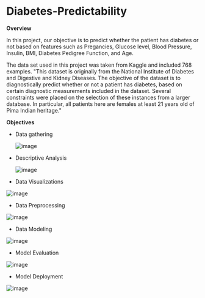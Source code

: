 # Diabetes-Predictability

**Overview**

In this project, our objective is to predict whether the patient has diabetes or not based on features such as Pregancies, Glucose level, Blood Pressure, Insulin, BMI, Diabetes Pedigree Function, and Age. 


The data set used in this project was taken from Kaggle and included 768 examples. "This dataset is originally from the National Institute of Diabetes and Digestive and Kidney Diseases. The objective of the dataset is to diagnostically predict whether or not a patient has diabetes, based on certain diagnostic measurements included in the dataset. Several constraints were placed on the selection of these instances from a larger database. In particular, all patients here are females at least 21 years old of Pima Indian heritage." 



**Objectives**

* Data gathering

  ![image](https://github.com/hrobinl/Diabetes-Predictability/assets/135649789/7340812b-6f83-4960-ae67-210c5bed1484)

* Descriptive Analysis

  ![image](https://github.com/hrobinl/Diabetes-Predictability/assets/135649789/842a6d28-520a-4b22-be68-56c06548ab5b)

* Data Visualizations
  
![image](https://github.com/hrobinl/Diabetes-Predictability/assets/135649789/84c54244-b6f5-40a0-9141-549f1b436c01)

  
* Data Preprocessing
  
![image](https://github.com/hrobinl/Diabetes-Predictability/assets/135649789/1f7c14c1-426c-40b1-9924-203c34ad7ff8)

  
* Data Modeling

![image](https://github.com/hrobinl/Diabetes-Predictability/assets/135649789/8939ee2c-21d7-4fe8-ad0c-c97da08ba9d7)

* Model Evaluation
  
![image](https://github.com/hrobinl/Diabetes-Predictability/assets/135649789/fcc3ca6b-7579-4194-99bd-f04921c2dfe9)

  
* Model Deployment

![image](https://github.com/hrobinl/Diabetes-Predictability/assets/135649789/064bf4ef-531f-4e06-9da3-b23ab9894506)

